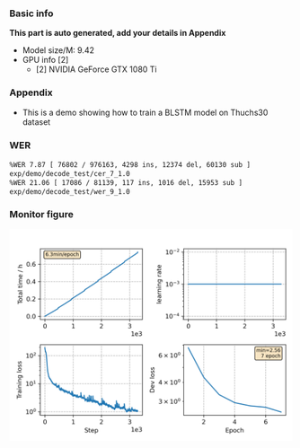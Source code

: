 ### Basic info

**This part is auto generated, add your details in Appendix**

* Model size/M: 9.42
* GPU info \[2\]
  * \[2\] NVIDIA GeForce GTX 1080 Ti

### Appendix

* This is a demo showing how to train a BLSTM model on Thuchs30 dataset

### WER
```
%WER 7.87 [ 76802 / 976163, 4298 ins, 12374 del, 60130 sub ] exp/demo/decode_test/cer_7_1.0
%WER 21.06 [ 17086 / 81139, 117 ins, 1016 del, 15953 sub ] exp/demo/decode_test/wer_9_1.0
```

### Monitor figure
![monitor](./monitor.png)
